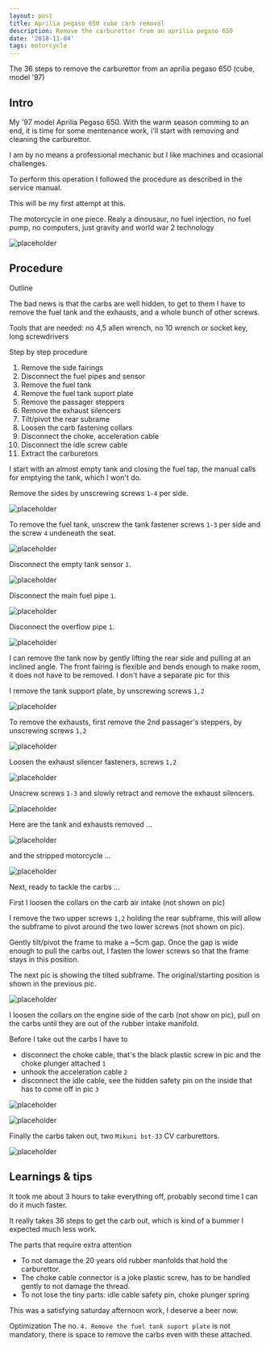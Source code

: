 ```yaml
---
layout: post
title: Aprilia pegaso 650 cube carb removal
description: Remove the carburettor from an aprilia pegaso 650
date: '2018-11-04'
tags: motorcycle
---
```


The 36 steps to remove the carburettor from an aprilia pegaso 650 (cube, model '97) 

## Intro 

My '97 model Aprilia Pegaso 650. With the warm season comming to an end, it is time for some mentenance work, i'll start with removing and cleaning the carburettor. 

I am by no means a professional mechanic but I like machines and ocasional challenges. 

To perform this operation I followed the procedure as described in the service manual.

This will be my first attempt at this.


The motorcycle in one piece. Realy a dinousaur, no fuel injection, no fuel pump, no computers, just gravity and world war 2 technology

![placeholder](/public/aprilia_carb_removal/start.jpg "start")

## Procedure 

Outline 

The bad news is that the carbs are well hidden, to get to them I have to remove the fuel tank and the exhausts, and a whole bunch of other screws.

Tools that are needed: no 4,5 allen wrench, no 10 wrench or socket key, long screwdrivers

Step by step procedure 

 1. Remove the side fairings
 2. Disconnect the fuel pipes and sensor
 3. Remove the fuel tank
 4. Remove the fuel tank suport plate 
 5. Remove the passager steppers
 6. Remove the exhaust silencers 
 7. Tilt/pivot the rear subrame 
 8. Loosen the carb fastening collars
 8. Disconnect the choke, acceleration cable 
 9. Disconnect the idle screw cable
 10. Extract the carburetors

I start with an almost empty tank and closing the fuel tap, the manual calls for emptying the tank, which I won't do.

Remove the sides by unscrewing screws `1-4` per side.

![placeholder](/public/aprilia_carb_removal/sides.jpg "sides")

To remove the fuel tank, unscrew the tank fastener screws `1-3` per side and the screw `4` undeneath the seat.

![placeholder](/public/aprilia_carb_removal/tank0.jpg "tank screws")

Disconnect the empty tank sensor `1`.

![placeholder](/public/aprilia_carb_removal/tank1.jpg "sensor")

Disconnect the main fuel pipe `1`.

![placeholder](/public/aprilia_carb_removal/tank2.jpg "main fuel pipe")

Disconnect the overflow pipe `1`.

![placeholder](/public/aprilia_carb_removal/tank3.jpg "overflow pipe")

I can remove the tank now by gently lifting the rear side and pulling at an inclined angle. The front fairing is flexible and bends enough to make room, it does not have to be removed. I don't have a separate pic for this

I remove the tank support plate, by unscrewing screws `1,2`

![placeholder](/public/aprilia_carb_removal/tank4.jpg "tank plate")

To remove the exhausts, first remove the 2nd passager's steppers, by unscrewing screws `1,2`

![placeholder](/public/aprilia_carb_removal/steppers.jpg "start")

Loosen the exhaust silencer fasteners, screws `1,2`

![placeholder](/public/aprilia_carb_removal/exhaust1.jpg "exhaust fastener")

Unscrew screws `1-3` and slowly retract and remove the exhaust silencers.

![placeholder](/public/aprilia_carb_removal/exhaust2.jpg "exhaust silencer")

Here are the tank and exhausts removed ... 

![placeholder](/public/aprilia_carb_removal/stripped1.jpg "stripped")

and the stripped motorcycle ... 

![placeholder](/public/aprilia_carb_removal/stripped2.jpg "stripped moto")

Next, ready to tackle the carbs ...

First I loosen the collars on the carb air intake (not shown on pic)

I remove the two upper screws `1,2` holding the rear subframe, this will allow the subframe to pivot around the two lower screws (not shown on pic). 

Gently tilt/pivot the frame to make a ~5cm gap. Once the gap is wide enough to pull the carbs out, I fasten the lower screws so that the frame stays in this position. 

The next pic is showing the tilted subframe. The original/starting position is shown in the previous pic.

![placeholder](/public/aprilia_carb_removal/carb1.jpg "tilt frame")

I loosen the collars on the engine side of the carb (not show on pic), pull on the carbs until they are out of the rubber intake manifold.

Before I take out the carbs I have to 

 - disconnect the choke cable, that's the black plastic screw in pic and the choke plunger attached `1`
 - unhook the acceleration cable `2`
 - disconnect the idle cable, see the hidden safety pin on the inside that has to come off in pic `3`

![placeholder](/public/aprilia_carb_removal/carb2.jpg "carb cables")

![placeholder](/public/aprilia_carb_removal/carb3.jpg "carb choke")

Finally the carbs taken out, two `Mikuni bst-33` CV carburettors. 

![placeholder](/public/aprilia_carb_removal/carb4.jpg "carb out")


## Learnings & tips 

It took me about 3 hours to take everything off, probably second time I can do it much faster.

It really takes 36 steps to get the carb out, which is kind of a bummer I expected much less work. 

The parts that require extra attention

 - To not damage the 20 years old rubber manfolds that hold the carburettor. 
 - The choke cable connector is a joke plastic screw, has to be handled gently to not damage the thread. 
 - To not lose the tiny parts: idle cable safety pin, choke plunger spring

This was a satisfying saturday afternoon work, I deserve a beer now.


Optimization The no. `4. Remove the fuel tank suport plate` is not mandatory, there is space to remove the carbs even with these attached.